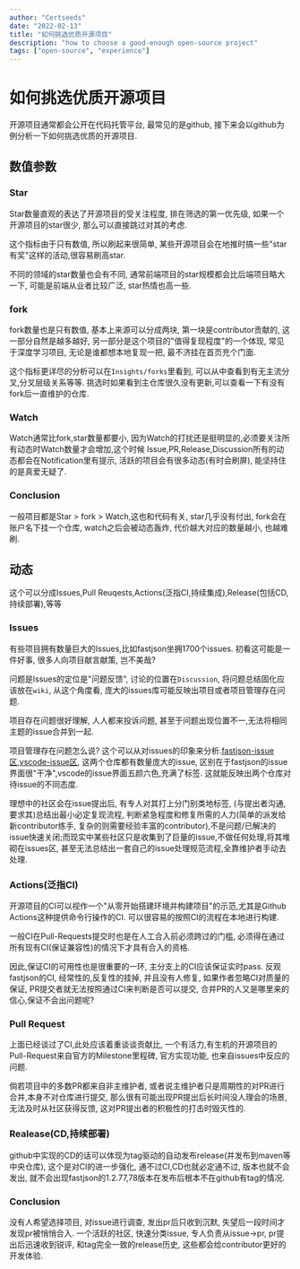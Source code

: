 ```yaml
---
author: "Certseeds"
date: "2022-02-13"
title: "如何挑选优质开源项目"
description: "how to choose a good-enough open-source project"
tags: ["open-source", "experience"]
---
```


# 如何挑选优质开源项目

开源项目通常都会公开在代码托管平台, 最常见的是github, 接下来会以github为例分析一下如何挑选优质的开源项目.

## 数值参数

### Star

Star数量直观的表达了开源项目的受关注程度, 排在筛选的第一优先级, 如果一个开源项目的star很少, 那么可以直接跳过对其的考虑.

这个指标由于只有数值, 所以刷起来很简单, 某些开源项目会在地推时搞一些"star有奖"这样的活动,很容易刷高star.

不同的领域的star数量也会有不同, 通常前端项目的star规模都会比后端项目略大一下, 可能是前端从业者比较广泛, star热情也高一些.

### fork

fork数量也是只有数值, 基本上来源可以分成两块, 第一块是contributor贡献的, 这一部分自然是越多越好, 另一部分是这个项目的"值得复现程度"的一个体现, 常见于深度学习项目, 无论是谁都想本地复现一把, 最不济挂在首页充个门面.

这个指标更详尽的分析可以在`Insights/forks`里看到, 可以从中查看到有无主流分叉,分叉层级关系等等. 挑选时如果看到主仓库很久没有更新,可以查看一下有没有fork后一直维护的仓库.

### Watch

Watch通常比fork,star数量都要小, 因为Watch的打扰还是挺明显的,必须要关注所有动态时Watch数量才会增加,这个时候 Issue,PR,Release,Discussion所有的动态都会在Notification里有提示, 活跃的项目会有很多动态(有时会刷屏), 能坚持住的是真爱无疑了.

### Conclusion

一般项目都是Star > fork > Watch,这也和代码有关, star几乎没有付出, fork会在账户名下挂一个仓库, watch之后会被动态轰炸, 代价越大对应的数量越小, 也越难刷.

## 动态

这个可以分成Issues,Pull Reuqests,Actions(泛指CI,持续集成),Release(包括CD,持续部署),等等

### Issues

有些项目拥有数量巨大的Issues,比如fastjson坐拥1700个issues. 初看这可能是一件好事, 很多人向项目献言献策, 岂不美哉?

问题是Issues的定位是"问题反馈", 讨论的位置在`Discussion`, 将问题总结固化应该放在`wiki`, 从这个角度看, 庞大的issues库可能反映出项目或者项目管理存在问题.

项目存在问题很好理解, 人人都来投诉问题, 甚至于问题出现位置不一,无法将相同主题的issue合并到一起.

项目管理存在问题怎么说? 这个可以从对issues的印象来分析.[fastjson-issue区](https://github.com/alibaba/fastjson/issues),[vscode-issue区](https://github.com/microsoft/vscode/issues), 这两个仓库都有数量庞大的issue, 区别在于fastjson的issue界面很"干净",vscode的issue界面五颜六色,充满了标签. 这就能反映出两个仓库对待issue的不同态度.

理想中的社区会在issue提出后, 有专人对其打上分门别类地标签, (与提出者沟通,要求其)总结出最小必定复现流程, 判断紧急程度和修复所需的人力(简单的派发给新contributor练手, 复杂的则需要经验丰富的contributor),不是问题/已解决的issue快速关闭;而现实中某些社区只是收集到了巨量的issue,不做任何处理,将其堆砌在issues区, 甚至无法总结出一套自己的issue处理规范流程,全靠维护者手动去处理.

### Actions(泛指CI)

开源项目的CI可以视作一个"从零开始搭建环境并构建项目"的示范,尤其是Github Actions这种提供命令行操作的CI. 可以很容易的按照CI的流程在本地进行构建.

一般CI在Pull-Requests提交时也是在人工合入前必须跨过的门槛, 必须得在通过所有现有CI(保证兼容性)的情况下才具有合入的资格.

因此,保证CI的可用性也是很重要的一环, 主分支上的CI应该保证实时pass. 反观fastjson的CI, 经常性的,反复性的挂掉, 并且没有人修复, 如果作者忽略CI对质量的保证, PR提交者就无法按照通过CI来判断是否可以提交, 合并PR的人又是哪里来的信心,保证不会出问题呢?

### Pull Request

上面已经谈过了CI,此处应该着重谈谈贡献比, 一个有活力,有生机的开源项目的Pull-Request来自官方的Milestone里程碑, 官方实现功能, 也来自issues中反应的问题.

倘若项目中的多数PR都来自非主维护者, 或者说主维护者只是周期性的对PR进行合并,本身不对仓库进行提交, 那么很有可能出现PR提出后长时间没人理会的场景, 无法及时从社区获得反馈, 这对PR提出者的积极性的打击时毁灭性的.

### Realease(CD,持续部署)

github中实现的CD的话可以体现为tag驱动的自动发布release(并发布到maven等中央仓库), 这个是对CI的进一步强化, 通不过CI,CD也就必定通不过, 版本也就不会发出, 就不会出现fastjson的1.2.77,78版本在发布后根本不在github有tag的情况.

### Conclusion

没有人希望选择项目, 对issue进行调查, 发出pr后只收到沉默, 失望后一段时间才发现pr被悄悄合入. 一个活跃的社区, 快速分类issue, 专人负责从issue->pr, pr提出后迅速收到锐评, 和tag完全一致的release历史, 这些都会给contributor更好的开发体验.
